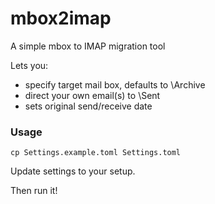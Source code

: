 # mbox2imap

A simple mbox to IMAP migration tool

Lets you:

- specify target mail box, defaults to \Archive
- direct your own email(s) to \Sent
- sets original send/receive date

### Usage

```shell
cp Settings.example.toml Settings.toml
```

Update settings to your setup.

Then run it!
